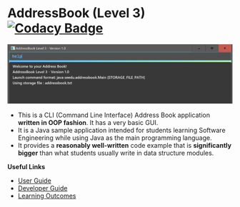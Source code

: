 # AddressBook (Level 3) [![Codacy Badge](https://api.codacy.com/project/badge/Grade/f4d7ce8e751b437c80be0e8871e3e4b3)](https://www.codacy.com/app/falconets25601/addressbook-level3?utm_source=github.com&amp;utm_medium=referral&amp;utm_content=reminding-logical-apartment/addressbook-level3&amp;utm_campaign=Badge_Grade)

<img src="doc/images/Ui.png">

* This is a CLI (Command Line Interface) Address Book application **written in OOP fashion**. It has a very basic GUI.
* It is a Java sample application intended for students learning Software Engineering while using Java as 
  the main programming language. 
* It provides a **reasonably well-written** code example that is **significantly bigger** than what students 
  usually write in data structure modules. 
  
**Useful Links**
* [User Guide](doc/UserGuide.md) 
* [Developer Guide](doc/DeveloperGuide.md) 
* [Learning Outcomes](doc/LearningOutcomes.md) 
